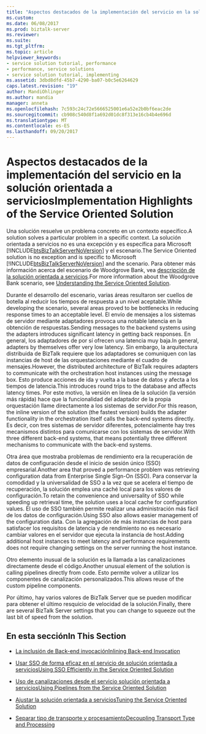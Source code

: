 ```yaml
---
title: "Aspectos destacados de la implementación del servicio en la solución orientada a servicios | Documentos de Microsoft"
ms.custom: 
ms.date: 06/08/2017
ms.prod: biztalk-server
ms.reviewer: 
ms.suite: 
ms.tgt_pltfrm: 
ms.topic: article
helpviewer_keywords:
- service solution tutorial, performance
- performance, service solutions
- service solution tutorial, implementing
ms.assetid: 3dbd8dfd-45b7-4290-ba07-b0c5e6264629
caps.latest.revision: "19"
author: MandiOhlinger
ms.author: mandia
manager: anneta
ms.openlocfilehash: 7c593c24c72e5666525001e6a52e2b0bf6eac2de
ms.sourcegitcommit: cb908c540d8f1a692d01dc8f313e16cb4b4e696d
ms.translationtype: MT
ms.contentlocale: es-ES
ms.lasthandoff: 09/20/2017
---
```

# <a name="implementation-highlights-of-the-service-oriented-solution"></a><span data-ttu-id="f3e8d-102">Aspectos destacados de la implementación del servicio en la solución orientada a servicios</span><span class="sxs-lookup"><span data-stu-id="f3e8d-102">Implementation Highlights of the Service Oriented Solution</span></span>
<span data-ttu-id="f3e8d-103">Una solución resuelve un problema concreto en un contexto específico.</span><span class="sxs-lookup"><span data-stu-id="f3e8d-103">A solution solves a particular problem in a specific context.</span></span> <span data-ttu-id="f3e8d-104">La solución orientada a servicios no es una excepción y es específica para Microsoft [!INCLUDE[btsBizTalkServerNoVersion](../includes/btsbiztalkservernoversion-md.md)] y el escenario.</span><span class="sxs-lookup"><span data-stu-id="f3e8d-104">The Service Oriented solution is no exception and is specific to Microsoft [!INCLUDE[btsBizTalkServerNoVersion](../includes/btsbiztalkservernoversion-md.md)] and the scenario.</span></span> <span data-ttu-id="f3e8d-105">Para obtener más información acerca del escenario de Woodgrove Bank, vea [descripción de la solución orientada a servicios](../core/understanding-the-service-oriented-solution.md).</span><span class="sxs-lookup"><span data-stu-id="f3e8d-105">For more information about the Woodgrove Bank scenario, see [Understanding the Service Oriented Solution](../core/understanding-the-service-oriented-solution.md).</span></span>  
  
 <span data-ttu-id="f3e8d-106">Durante el desarrollo del escenario, varias áreas resultaron ser cuellos de botella al reducir los tiempos de respuesta a un nivel aceptable.</span><span class="sxs-lookup"><span data-stu-id="f3e8d-106">While developing the scenario, several areas proved to be bottlenecks in reducing response times to an acceptable level.</span></span> <span data-ttu-id="f3e8d-107">El envío de mensajes a los sistemas de servidor mediante adaptadores provoca una notable latencia en la obtención de respuestas.</span><span class="sxs-lookup"><span data-stu-id="f3e8d-107">Sending messages to the backend systems using the adapters introduces significant latency in getting back responses.</span></span> <span data-ttu-id="f3e8d-108">En general, los adaptadores de por sí ofrecen una latencia muy baja.</span><span class="sxs-lookup"><span data-stu-id="f3e8d-108">In general, adapters by themselves offer very low latency.</span></span> <span data-ttu-id="f3e8d-109">Sin embargo, la arquitectura distribuida de BizTalk requiere que los adaptadores se comuniquen con las instancias de host de las orquestaciones mediante el cuadro de mensajes.</span><span class="sxs-lookup"><span data-stu-id="f3e8d-109">However, the distributed architecture of BizTalk requires adapters to communicate with the orchestration host instances using the message box.</span></span> <span data-ttu-id="f3e8d-110">Esto produce acciones de ida y vuelta a la base de datos y afecta a los tiempos de latencia.</span><span class="sxs-lookup"><span data-stu-id="f3e8d-110">This introduces round trips to the database and affects latency times.</span></span> <span data-ttu-id="f3e8d-111">Por este motivo, la versión en línea de la solución (la versión más rápida) hace que la funcionalidad del adaptador de la propia orquestación llame directamente a los sistemas de servidor.</span><span class="sxs-lookup"><span data-stu-id="f3e8d-111">For this reason, the inline version of the solution (the fastest version) builds the adapter functionality in the orchestration itself calls the back-end systems directly.</span></span> <span data-ttu-id="f3e8d-112">Es decir, con tres sistemas de servidor diferentes, potencialmente hay tres mecanismos distintos para comunicarse con los sistemas de servidor.</span><span class="sxs-lookup"><span data-stu-id="f3e8d-112">With three different back-end systems, that means potentially three different mechanisms to communicate with the back-end systems.</span></span>  
  
 <span data-ttu-id="f3e8d-113">Otra área que mostraba problemas de rendimiento era la recuperación de datos de configuración desde el inicio de sesión único (SSO) empresarial.</span><span class="sxs-lookup"><span data-stu-id="f3e8d-113">Another area that proved a performance problem was retrieving configuration data from Enterprise Single Sign-On (SSO).</span></span> <span data-ttu-id="f3e8d-114">Para conservar la comodidad y la universalidad de SSO a la vez que se acelera el tiempo de recuperación, la solución emplea una caché local para los valores de configuración.</span><span class="sxs-lookup"><span data-stu-id="f3e8d-114">To retain the convenience and universality of SSO while speeding up retrieval time, the solution uses a local cache for configuration values.</span></span> <span data-ttu-id="f3e8d-115">El uso de SSO también permite realizar una administración más fácil de los datos de configuración.</span><span class="sxs-lookup"><span data-stu-id="f3e8d-115">Using SSO also allows easier management of the configuration data.</span></span> <span data-ttu-id="f3e8d-116">Con la agregación de más instancias de host para satisfacer los requisitos de latencia y de rendimiento no es necesario cambiar valores en el servidor que ejecuta la instancia de host.</span><span class="sxs-lookup"><span data-stu-id="f3e8d-116">Adding additional host instances to meet latency and performance requirements does not require changing settings on the server running the host instance.</span></span>  
  
 <span data-ttu-id="f3e8d-117">Otro elemento inusual de la solución es la llamada a las canalizaciones directamente desde el código.</span><span class="sxs-lookup"><span data-stu-id="f3e8d-117">Another unusual element of the solution is calling pipelines directly from code.</span></span> <span data-ttu-id="f3e8d-118">Esto permite volver a utilizar los componentes de canalización personalizados.</span><span class="sxs-lookup"><span data-stu-id="f3e8d-118">This allows reuse of the custom pipeline components.</span></span>  
  
 <span data-ttu-id="f3e8d-119">Por último, hay varios valores de BizTalk Server que se pueden modificar para obtener el último resquicio de velocidad de la solución.</span><span class="sxs-lookup"><span data-stu-id="f3e8d-119">Finally, there are several BizTalk Server settings that you can change to squeeze out the last bit of speed from the solution.</span></span>  
  
## <a name="in-this-section"></a><span data-ttu-id="f3e8d-120">En esta sección</span><span class="sxs-lookup"><span data-stu-id="f3e8d-120">In This Section</span></span>  
  
-   [<span data-ttu-id="f3e8d-121">La inclusión de Back-end invocación</span><span class="sxs-lookup"><span data-stu-id="f3e8d-121">Inlining Back-end Invocation</span></span>](../core/inlining-back-end-invocation.md)  
  
-   [<span data-ttu-id="f3e8d-122">Usar SSO de forma eficaz en el servicio de solución orientada a servicios</span><span class="sxs-lookup"><span data-stu-id="f3e8d-122">Using SSO Efficiently in the Service Oriented Solution</span></span>](../core/using-sso-efficiently-in-the-service-oriented-solution.md)  
  
-   [<span data-ttu-id="f3e8d-123">Uso de canalizaciones desde el servicio solución orientada a servicios</span><span class="sxs-lookup"><span data-stu-id="f3e8d-123">Using Pipelines from the Service Oriented Solution</span></span>](../core/using-pipelines-from-the-service-oriented-solution.md)  
  
-   [<span data-ttu-id="f3e8d-124">Ajustar la solución orientada a servicios</span><span class="sxs-lookup"><span data-stu-id="f3e8d-124">Tuning the Service Oriented Solution</span></span>](../core/tuning-the-service-oriented-solution.md)  
  
-   [<span data-ttu-id="f3e8d-125">Separar tipo de transporte y procesamiento</span><span class="sxs-lookup"><span data-stu-id="f3e8d-125">Decoupling Transport Type and Processing</span></span>](../core/decoupling-transport-type-and-processing.md)